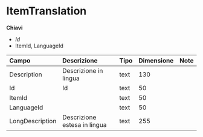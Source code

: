 # ItemTranslation

  
 **Chiavi**

* _Id_
* ItemId, LanguageId

| Campo | Descrizione | Tipo | Dimensione | Note |
| :--- | :--- | :--- | :--- | :--- |
| Description | Descrizione in lingua | text | 130 |  |
| Id | Id | text | 50 |  |
| ItemId |  | text | 50 |  |
| LanguageId |  | text | 50 |  |
| LongDescription | Descrizione estesa in lingua | text | 255 |  |

